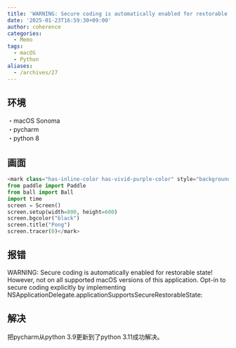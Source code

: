```yaml
---
title: 'WARNING: Secure coding is automatically enabled for restorable state.'
date: '2025-01-23T16:59:30+09:00'
author: coherence
categories:
  - Memo
tags:
  - macOS
  - Python
aliases:
  - /archives/27
---
```


## 环境

・macOS Sonoma  
・pycharm  
・python 8

## 画面 

```python
<mark class="has-inline-color has-vivid-purple-color" style="background-color:rgba(0, 0, 0, 0)">from turtle import Turtle, Screen
from paddle import Paddle
from ball import Ball
import time
screen = Screen()
screen.setup(width=800, height=600)
screen.bgcolor("black")
screen.title("Pong")
screen.tracer(0)</mark>
```

## 报错

WARNING: Secure coding is automatically enabled for restorable state! However, not on all supported macOS versions of this application. Opt-in to secure coding explicitly by implementing NSApplicationDelegate.applicationSupportsSecureRestorableState:  

## 解决

把pycharm从python 3.9更新到了python 3.11成功解决。

